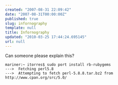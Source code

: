 ```yaml
---
created: "2007-08-31 22:09:42"
date: "2007-08-31T00:00:00Z"
published: true
slug: infornography
template: null
title: Infornography
updated: "2010-03-25 17:44:24.695145"
url: null
---
```


Can someone please explain this?

	mariner:~ itorres$ sudo port install rb-rubygems
	--->  Fetching perl5.8
	--->  Attempting to fetch perl-5.8.8.tar.bz2 from http://www.cpan.org/src/5.0/
